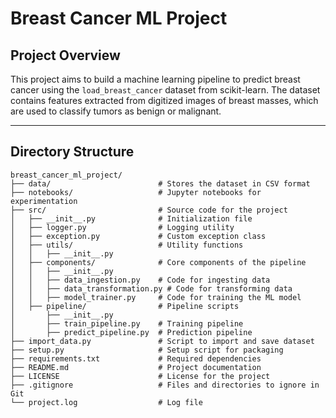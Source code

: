 # **Breast Cancer ML Project**

## **Project Overview**
This project aims to build a machine learning pipeline to predict breast cancer using the `load_breast_cancer` dataset from scikit-learn. The dataset contains features extracted from digitized images of breast masses, which are used to classify tumors as benign or malignant.

---

## **Directory Structure**
```plaintext
breast_cancer_ml_project/
├── data/                        # Stores the dataset in CSV format
├── notebooks/                   # Jupyter notebooks for experimentation
├── src/                         # Source code for the project
│   ├── __init__.py              # Initialization file
│   ├── logger.py                # Logging utility
│   ├── exception.py             # Custom exception class
│   ├── utils/                   # Utility functions
│   │   ├── __init__.py
│   ├── components/              # Core components of the pipeline
│   │   ├── __init__.py
│   │   ├── data_ingestion.py    # Code for ingesting data
│   │   ├── data_transformation.py # Code for transforming data
│   │   ├── model_trainer.py     # Code for training the ML model
│   ├── pipeline/                # Pipeline scripts
│       ├── __init__.py
│       ├── train_pipeline.py    # Training pipeline
│       ├── predict_pipeline.py  # Prediction pipeline
├── import_data.py               # Script to import and save dataset
├── setup.py                     # Setup script for packaging
├── requirements.txt             # Required dependencies
├── README.md                    # Project documentation
├── LICENSE                      # License for the project
├── .gitignore                   # Files and directories to ignore in Git
└── project.log                  # Log file
```

